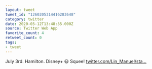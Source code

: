 ```yaml
---
layout: tweet
tweet_id: "1260205314416283648"
category: twitter
date: 2020-05-12T13:48:55.000Z
source: Twitter Web App
favorite_count: 4
retweet_count: 0
tags:
- tweet
---
```


July 3rd. Hamilton. Disney+ 😃 Squee! [twitter.com/Lin_Manuel/sta…](https://twitter.com/Lin_Manuel/status/1260188320954568704)
